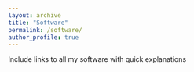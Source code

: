 ```yaml
---
layout: archive
title: "Software"
permalink: /software/
author_profile: true
---
```


Include links to all my software with quick explanations
